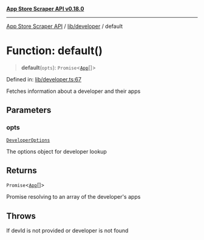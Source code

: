 [**App Store Scraper API v0.18.0**](../../../README.md)

***

[App Store Scraper API](../../../modules.md) / [lib/developer](../README.md) / default

# Function: default()

> **default**(`opts`): `Promise`\<[`App`](../../../app-types/interfaces/App.md)[]\>

Defined in: [lib/developer.ts:67](https://github.com/facundoolano/app-store-scraper/blob/7e1baf8350e9d5936df88e03bdbb2e2ecea26d48/lib/developer.ts#L67)

Fetches information about a developer and their apps

## Parameters

### opts

[`DeveloperOptions`](../interfaces/DeveloperOptions.md)

The options object for developer lookup

## Returns

`Promise`\<[`App`](../../../app-types/interfaces/App.md)[]\>

Promise resolving to an array of the developer's apps

## Throws

If devId is not provided or developer is not found
